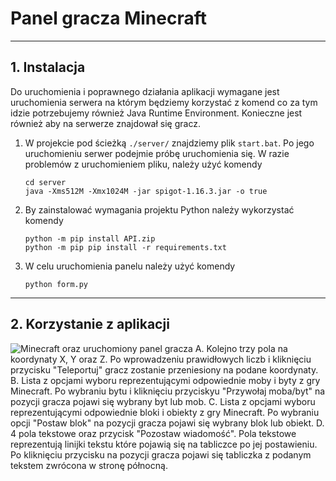 # Panel gracza Minecraft
---
## 1. Instalacja
Do uruchomienia i poprawnego działania aplikacji wymagane jest uruchomienia serwera na którym będziemy korzystać z komend co za tym idzie potrzebujemy również Java Runtime Environment.
Konieczne jest również aby na serwerze znajdował się gracz.

1. W projekcie pod ścieżką `./server/` znajdziemy plik `start.bat`. Po jego uruchomieniu serwer podejmie próbę uruchomienia się. W razie problemów z uruchomieniem pliku, należy użyć komendy
    ```
    cd server
    java -Xms512M -Xmx1024M -jar spigot-1.16.3.jar -o true
    ```

2. By zainstalować wymagania projektu Python należy wykorzystać komendy 
    ```
    python -m pip install API.zip
    python -m pip pip install -r requirements.txt
    ```

3. W celu uruchomienia panelu należy użyć komendy 
    ```
    python form.py
    ```
---
## 2. Korzystanie z aplikacji
![Minecraft oraz uruchomiony panel gracza](https://lh3.googleusercontent.com/u/0/drive-viewer/AFGJ81pqpDuMCyeL9K93UqnMnbALZVrWNr5Tew2MrFPGk9-782PTSFps1-QGbPOkqp4ljX2xANZcMQcJLu3Zh--O-ANHkup2zA=w1879-h931)
A. Kolejno trzy pola na koordynaty X, Y oraz Z. Po wprowadzeniu prawidłowych liczb i kliknięciu przycisku "Teleportuj" gracz zostanie przeniesiony na podane koordynaty.
B. Lista z opcjami wyboru reprezentującymi odpowiednie moby i byty z gry Minecraft. Po wybraniu bytu i kliknięciu przyciskyu "Przywołaj moba/byt" na pozycji gracza pojawi się wybrany byt lub mob.
C. Lista z opcjami wyboru reprezentującymi odpowiednie bloki i obiekty z gry Minecraft. Po wybraniu opcji "Postaw blok" na pozycji gracza pojawi się wybrany blok lub obiekt.
D. 4 pola tekstowe oraz przycisk "Pozostaw wiadomość". Pola tekstowe reprezentują linijki tekstu które pojawią się na tabliczce po jej postawieniu. Po kliknięciu przycisku na pozycji gracza pojawi się tabliczka z podanym tekstem zwrócona w stronę północną.